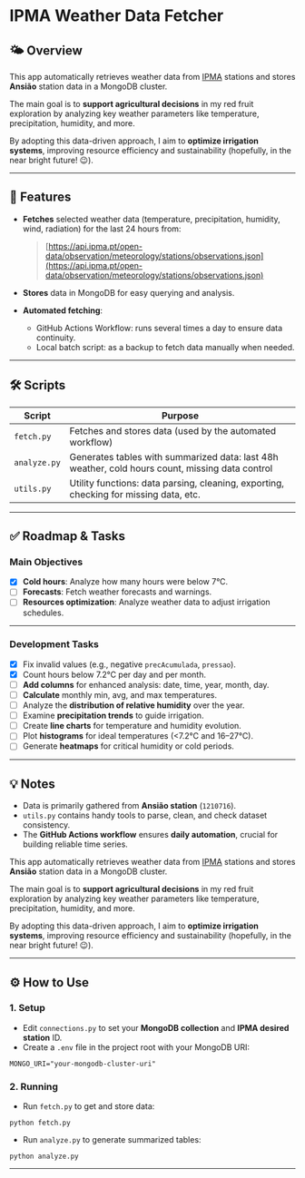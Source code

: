 
# IPMA Weather Data Fetcher

## 🌤️ Overview

This app automatically retrieves weather data from [IPMA](https://api.ipma.pt/) stations and stores **Ansião** station data in a MongoDB cluster.

The main goal is to **support agricultural decisions** in my red fruit exploration by analyzing key weather parameters like temperature, precipitation, humidity, and more.

By adopting this data-driven approach, I aim to **optimize irrigation systems**, improving resource efficiency and sustainability (hopefully, in the near bright future! 😉).

---

## 🚀 Features

- **Fetches** selected weather data (temperature, precipitation, humidity, wind, radiation) for the last 24 hours from:
  > [https://api.ipma.pt/open-data/observation/meteorology/stations/observations.json](https://api.ipma.pt/open-data/observation/meteorology/stations/observations.json)

- **Stores** data in MongoDB for easy querying and analysis.

- **Automated fetching**:
  - GitHub Actions Workflow: runs several times a day to ensure data continuity.
  - Local batch script: as a backup to fetch data manually when needed.

---

## 🛠️ Scripts

| Script      | Purpose                                                         |
|-------------|-----------------------------------------------------------------|
| `fetch.py`  | Fetches and stores data (used by the automated workflow)        |
| `analyze.py`| Generates tables with summarized data: last 48h weather, cold hours count, missing data control |
| `utils.py`  | Utility functions: data parsing, cleaning, exporting, checking for missing data, etc.             |

---

## ✅ Roadmap & Tasks

### **Main Objectives**

- [x] **Cold hours**: Analyze how many hours were below 7°C.
- [ ] **Forecasts**: Fetch weather forecasts and warnings.
- [ ] **Resources optimization**: Analyze weather data to adjust irrigation schedules.

---

### **Development Tasks**

- [x] Fix invalid values (e.g., negative `precAcumulada`, `pressao`).
- [x] Count hours below 7.2°C per day and per month.
- [ ] **Add columns** for enhanced analysis: date, time, year, month, day.
- [ ] **Calculate** monthly min, avg, and max temperatures.
- [ ] Analyze the **distribution of relative humidity** over the year.
- [ ] Examine **precipitation trends** to guide irrigation.
- [ ] Create **line charts** for temperature and humidity evolution.
- [ ] Plot **histograms** for ideal temperatures (<7.2°C and 16–27°C).
- [ ] Generate **heatmaps** for critical humidity or cold periods.

---

## 💡 Notes

- Data is primarily gathered from **Ansião station** (`1210716`).
- `utils.py` contains handy tools to parse, clean, and check dataset consistency.
- The **GitHub Actions workflow** ensures **daily automation**, crucial for building reliable time series.

This app automatically retrieves weather data from [IPMA](https://api.ipma.pt/) stations and stores **Ansião** station data in a MongoDB cluster.

The main goal is to **support agricultural decisions** in my red fruit exploration by analyzing key weather parameters like temperature, precipitation, humidity, and more.

By adopting this data-driven approach, I aim to **optimize irrigation systems**, improving resource efficiency and sustainability (hopefully, in the near bright future! 😉).


---

## ⚙️ How to Use

### 1. Setup

- Edit `connections.py` to set your **MongoDB collection** and **IPMA desired station** ID.
- Create a `.env` file in the project root with your MongoDB URI:
```
MONGO_URI="your-mongodb-cluster-uri"
```

### 2. Running

- Run `fetch.py` to get and store data:
```
python fetch.py
```

- Run `analyze.py` to generate summarized tables:
```
python analyze.py
```

---

